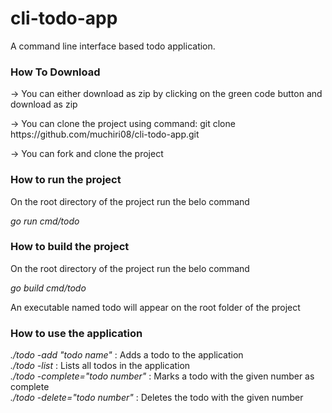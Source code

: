 # cli-todo-app
A command line interface based todo application.

<h3>How To Download</h3>
<p> -> You can either download as zip by clicking on the green code button and download as zip</p>
<p> -> You can clone the project using command: git clone https://github.com/muchiri08/cli-todo-app.git
<p> -> You can fork and clone the project</p>

<h3>How to run the project</h3>
<p> On the root directory of the project run the belo command </p>
<i> go run cmd/todo</i>

<h3>How to build the project</h3>
<p> On the root directory of the project run the belo command </p>
<i> go build cmd/todo</i>
<p> An executable named todo will appear on the root folder of the project </p>

<h3>How to use the application</h3>
<i> ./todo -add "todo name"</i> : Adds a todo to the application <br/>
<i> ./todo -list </i> : Lists all todos in the application <br/>
<i> ./todo -complete="todo number"</i> : Marks a todo with the given number as complete  <br/>
<i> ./todo -delete="todo number"</i> : Deletes the todo with the given number <br/>

